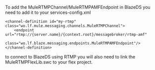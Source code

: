 To add the MuleRTMPChannel/MuleRTMPAMFEndpoint in BlazeDS you need to add it to your services-config.xml
```
<channel-definition id="my-rtmp" class="wo.lf.mule.messaging.channels.MuleRTMPChannel">
    <endpoint url="rtmp://{server.name}/{context.root}/messagebroker/rtmp-amf"
          class="wo.lf.blaze.messaging.endpoints.MuleRTMPAMFEndpoint"/>
</channel-definition>
```

to connect to BlazeDS using RTMP you will also need to link the MuleRTMPFlexLib.swc to your flex project.